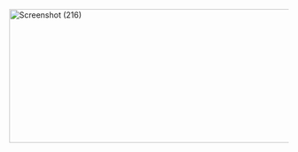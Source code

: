<img width="1889" height="242" alt="Screenshot (216)" src="https://github.com/user-attachments/assets/b481bfd2-fe89-4faa-884b-7a8d832cf49e" />
